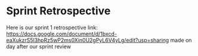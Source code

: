 # Sprint Retrospective

Here is our sprint 1 retrospective link: https://docs.google.com/document/d/1bxcd-eaXukzrS5l3hpRz5wP2ms0Xin0U2gPyL6V4yLg/edit?usp=sharing made on day after our sprint review
